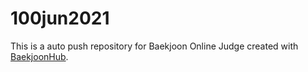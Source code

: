 # 100jun2021
This is a auto push repository for Baekjoon Online Judge created with [BaekjoonHub](https://github.com/BaekjoonHub/BaekjoonHub).
